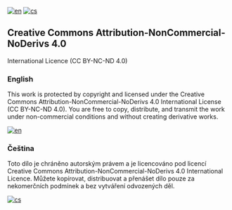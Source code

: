 [![en](https://img.shields.io/badge/payment-en-blue.svg)](https://github.com/PepikVaio/reMarkable_re-Planner/blob/main/.github/PAYMENT.md)
[![cs](https://img.shields.io/badge/platba-cs-green.svg)](https://github.com/PepikVaio/reMarkable_re-Planner/blob/main/.github/PAYMENT.cs.md)


## Creative Commons Attribution-NonCommercial-NoDerivs 4.0
International Licence (CC BY-NC-ND 4.0)


### English
This work is protected by copyright and licensed under the Creative Commons Attribution-NonCommercial-NoDerivs 4.0 International License (CC BY-NC-ND 4.0). You are free to copy, distribute, and transmit the work under non-commercial conditions and without creating derivative works.

[![en](https://img.shields.io/badge/details_info-en-red.svg)](https://creativecommons.org/licenses/by-nc-nd/4.0/)


### Čeština
Toto dílo je chráněno autorským právem a je licencováno pod licencí Creative Commons Attribution-NonCommercial-NoDerivs 4.0 International Licence. Můžete kopírovat, distribuovat a přenášet dílo pouze za nekomerčních podmínek a bez vytváření odvozených děl.

[![cs](https://img.shields.io/badge/detailní_informace-cs-springgreen.svg)](https://creativecommons.org/licenses/by-nc-nd/4.0/deed.cs)
